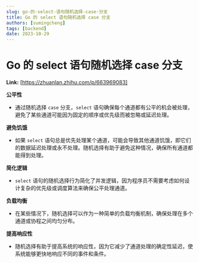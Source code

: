 ```yaml
---
slug: go-的-select-语句随机选择-case-分支
title: Go 的 select 语句随机选择 case 分支
authors: [sumingcheng]
tags: [backend]
date: 2023-10-29
---
```


# Go 的 select 语句随机选择 case 分支



 **Link:** [https://zhuanlan.zhihu.com/p/663969083]



**公平性**

* 通过随机选择 `case` 分支，`select` 语句确保每个通道都有公平的机会被处理，避免了某些通道可能因为固定的顺序或优先级而被忽略或延迟处理。

**避免饥饿**

* 如果 `select` 语句总是优先处理某个通道，可能会导致其他通道饥饿，即它们的数据延迟处理或永不处理。随机选择有助于避免这种情况，确保所有通道都能得到处理。

**简化逻辑**

* `select` 语句的随机选择行为简化了并发逻辑，因为程序员不需要考虑如何设计复杂的优先级或调度算法来确保公平处理通道。

**负载均衡**

* 在某些情况下，随机选择可以作为一种简单的负载均衡机制，确保处理在多个通道或协程之间均匀分布。

**提高响应性**

* 随机选择有助于提高系统的响应性，因为它减少了通道处理的确定性延迟，使系统能够更快地响应不同的事件和条件。